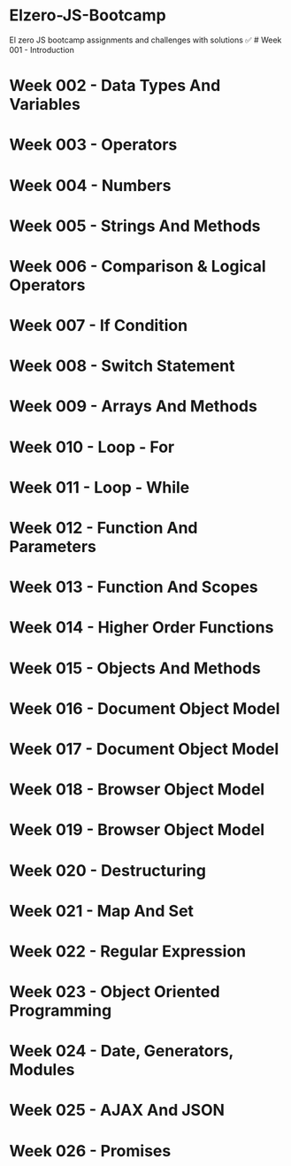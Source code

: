 # Elzero-JS-Bootcamp
El zero JS bootcamp assignments and challenges with solutions
:white_check_mark: # Week 001 - Introduction
# Week 002 - Data Types And Variables
# Week 003 - Operators
# Week 004 - Numbers
# Week 005 - Strings And Methods
# Week 006 - Comparison & Logical Operators
# Week 007 - If Condition
# Week 008 - Switch Statement
# Week 009 - Arrays And Methods
# Week 010 - Loop - For
# Week 011 - Loop - While
# Week 012 - Function And Parameters
# Week 013 - Function And Scopes
# Week 014 - Higher Order Functions
# Week 015 - Objects And Methods
# Week 016 - Document Object Model
# Week 017 - Document Object Model
# Week 018 - Browser Object Model
# Week 019 - Browser Object Model
# Week 020 - Destructuring
# Week 021 - Map And Set
# Week 022 - Regular Expression
# Week 023 - Object Oriented Programming
# Week 024 - Date, Generators, Modules
# Week 025 - AJAX And JSON
# Week 026 - Promises
